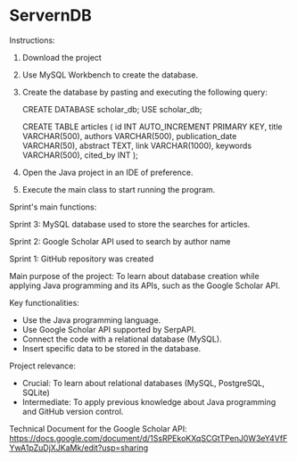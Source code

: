 # ServernDB

Instructions:
1. Download the project
2. Use MySQL Workbench to create the database.
3. Create the database by pasting and executing the following query:

   CREATE DATABASE scholar_db;
    USE scholar_db;

    CREATE TABLE articles (
    id INT AUTO_INCREMENT PRIMARY KEY,
    title VARCHAR(500),
    authors VARCHAR(500),
    publication_date VARCHAR(50),
    abstract TEXT,
    link VARCHAR(1000),
    keywords VARCHAR(500),
    cited_by INT
  );

4. Open the Java project in an IDE of preference.
5. Execute the main class to start running the program.


Sprint's main functions:

Sprint 3: MySQL database used to store the searches for articles.

Sprint 2: Google Scholar API used to search by author name

Sprint 1: GitHub repository was created

Main purpose of the project: To learn about database creation while applying Java programming and its APIs, such as the Google Scholar API.

Key functionalities:
  - Use the Java programming language.
  - Use Google Scholar API supported by SerpAPI.
  - Connect the code with a relational database (MySQL).
  - Insert specific data to be stored in the database.

Project relevance:
  - Crucial: To learn about relational databases (MySQL, PostgreSQL, SQLite)
  - Intermediate: To apply previous knowledge about Java programming and GitHub version control.

Technical Document for the Google Scholar API: https://docs.google.com/document/d/1SsRPEkoKXqSCGtTPenJ0W3eY4VfFYwA1pZuDjXJKaMk/edit?usp=sharing
